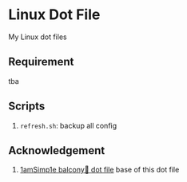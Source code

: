 # Linux Dot File

My Linux dot files

## Requirement
tba

## Scripts
1. `refresh.sh`: backup all config

## Acknowledgement
1. [1amSimp1e balcony🚊 dot file](https://github.com/1amSimp1e/dots/) base of this dot file